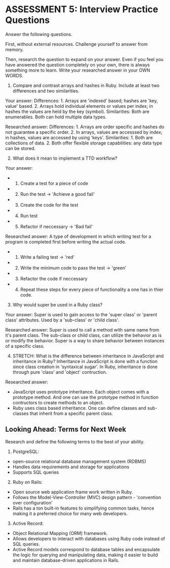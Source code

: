 # ASSESSMENT 5: Interview Practice Questions

Answer the following questions.

First, without external resources. Challenge yourself to answer from memory.

Then, research the question to expand on your answer. Even if you feel you have answered the question completely on your own, there is always something more to learn. Write your researched answer in your OWN WORDS.

1. Compare and contrast arrays and hashes in Ruby. Include at least two differences and two similarities.

Your answer:
Differences: 1. Arrays are 'indexed' based; hashes are 'key, value' based. 2. Arrays hold individual elements or values per index; in hashes the values are held by the key (symbol).
Similarities: Both are enumerables. Both can hold multiple data types.

Researched answer:
Differences: 1. Arrays are order specific and hashes do not guarantee a specific order. 2. In arrays, values are accesssed by index; in hashes, values are accessed by using 'keys'.
Similarities: 1. Both are collections of data. 2. Both offer flexible storage capabilities: any data type can be stored.

2. What does it mean to implement a TTD workflow?

Your answer:

- 1. Create a test for a piece of code
- 2. Run the test -> 'Achieve a good fail'
- 3. Create the code for the test
- 4. Run test
- 5. Refactor if neccessary -> 'Bad fail'

Researched answer:
A type of development in which writing test for a program is completed first before writing the actual code.

- 1. Write a failing test -> 'red'
- 2. Write the minimum code to pass the test -> 'green'
- 3. Refactor the code if neccessary
- 4. Repeat these steps for every piece of functionality a one has in thier code.

3. Why would super be used in a Ruby class?

Your answer:
Super is used to gain access to the 'super class' or 'parent class' attributes. Used by a 'sub-class' or 'child class'.

Researched answer:
Super is used to call a method with same name from it's parent class. The sub-class or child class, can utilize the behavior as is or modify the behavior. Super is a way to share behavior between instances of a specific class.

4. STRETCH: What is the difference between inheritance in JavaScript and inheritance in Ruby?
   Inheritance in JavaScript is done with a function since class creation in 'syntaxical sugar'. In Ruby, inheritance is done through pure 'class' and 'object' contruction.

Researched answer:

- JavaScript uses prototype inheritance. Each object comes with a prototype method. And one can use the prototype method in function contructors to create methods to an object.
- Ruby uses class based inheritance. One can define classes and sub-classes that inherit from a specific parent class.

## Looking Ahead: Terms for Next Week

Research and define the following terms to the best of your ability.

1. PostgreSQL:

- open-source relational database management system (RDBMS)
- Handles data requirements and storage for applications
- Supports SQL queries

2. Ruby on Rails:

- Open source web application frame work written in Ruby.
- Follows the Model-View-Controller (MVC) design pattern - 'convention over configuration'
- Rails has a ton built-in features to simplifying common tasks, hence making it a preferred choice for many web developers.

3. Active Record:

- Object Relational Mapping (ORM) framework.
- Allows developers to interact with databases using Ruby code instead of SQL queries.
- Active Record models correspond to database tables and encapsulate the logic for querying and manipulating data, making it easier to build and maintain database-driven applications in Rails.
